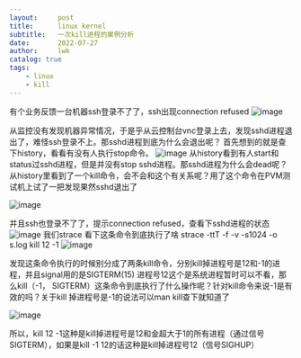 ```yaml
---
layout:     post
title:      linux kernel
subtitle:   一次kill进程的案例分析
date:       2022-07-27
author:     lwk
catalog: true
tags:
    - linux
    - kill
---
```


有个业务反馈一台机器ssh登录不了了，ssh出现connection refused
![image](https://user-images.githubusercontent.com/36918717/182414668-0f3e7b00-c54c-4822-9865-2ac993f19de7.png)

从监控没有发现机器异常情况，于是乎从云控制台vnc登录上去，发现sshd进程退出了，难怪ssh登录不上。那sshd进程到底为什么会退出呢？
首先想到的就是查下history，看看有没有人执行stop命令。
![image](https://user-images.githubusercontent.com/36918717/182414731-c7cce8da-7fbf-4ef6-b684-ca3d4b0b37a6.png)
从history看到有人start和status过sshd进程，但是并没有stop sshd进程。那sshd进程为什么会dead呢？从history里看到了一个kill命令，会不会和这个有关系呢？用了这个命令在PVM测试机上试了一把发现果然sshd退出了

![image](https://user-images.githubusercontent.com/36918717/182415013-ef9bf729-caae-42c3-a46a-472a0783703a.png)

并且ssh也登录不了了，提示connection refused，查看下sshd进程的状态
![image](https://user-images.githubusercontent.com/36918717/182415060-87388b20-83ad-4833-b949-083091b9cc2d.png)
我们strace 看下这条命令到底执行了啥
strace -ttT -f -v -s1024 -o s.log kill 12 -1
![image](https://user-images.githubusercontent.com/36918717/182415127-418e5f6f-abb3-4e04-a274-53a64f2cd166.png)

发现这条命令执行的时候别分成了两条kill命令，分别kill掉进程号是12和-1的进程，并且signal用的是SIGTERM(15)
进程号12这个是系统进程暂时可以不看，那么kill（-1， SIGTERM）这条命令到底执行了什么操作呢？针对kill命令来说-1是有效的吗？关于kill 掉进程号是-1的说法可以man kill查下就知道了

![image](https://user-images.githubusercontent.com/36918717/182415163-307daeb4-4ef4-4795-a00b-3c96616c84cf.png)

所以，kill 12 -1这种是kill掉进程号是12和金超大于1的所有进程（通过信号SIGTERM），如果是kill -1 12的话这种是kill掉进程号12（信号SIGHUP）
